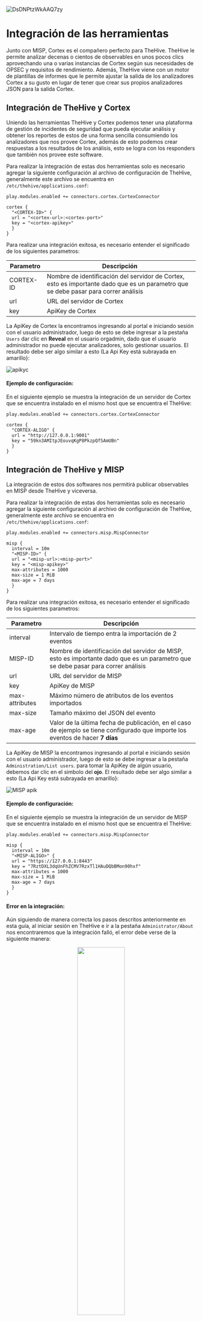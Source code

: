 ![DsDNPtzWkAAQ7zy](https://user-images.githubusercontent.com/79227109/108568667-7bc5e000-72d8-11eb-87f3-5b9ab7a91ecd.png)

# Integración de las herramientas
Junto con MISP, Cortex es el compañero perfecto para TheHive. TheHive le permite analizar decenas o cientos de observables en unos pocos clics aprovechando una o varias instancias de Cortex según sus necesidades de OPSEC y requisitos de rendimiento. Además, TheHive viene con un motor de plantillas de informes que le permite ajustar la salida de los analizadores Cortex a su gusto en lugar de tener que crear sus propios analizadores JSON para la salida Cortex.

## Integración de TheHive y Cortex
Uniendo las herramientas TheHive y Cortex podemos tener una plataforma de gestión de incidentes de seguridad que pueda ejecutar análisis y obtener los reportes de estos de una forma sencilla consumiendo los analizadores que nos provee Cortex, además de esto podemos crear respuestas a los resultados de los análisis, esto se logra con los responders que también nos provee este software.

Para realizar la integración de estas dos herramientas solo es necesario agregar la siguiente configuración al archivo de configuración de TheHive, generalmente este archivo se encuentra en `/etc/thehive/applications.conf`:

```
play.modules.enabled += connectors.cortex.CortexConnector

cortex {
  "<CORTEX-ID>" {
  url = "<cortex-url>:<cortex-port>"
  key = "<cortex-apikey>"
  }
}
```

Para realizar una integración exitosa, es necesario entender el significado de los siguientes parametros:

| Parametro | Descripción |
| ------------- | ------------- |
| CORTEX-ID  | Nombre de identificación del servidor de Cortex, esto es importante dado que es un parametro que se debe pasar para correr análisis  |
| url  | URL del servidor de Cortex  | 
| key  | ApiKey de Cortex  |

La ApiKey de Cortex la encontramos ingresando al portal e iniciando sesión con el usuario administrador, luego de esto se debe ingresar a la pestaña `Users` dar clic en **Reveal** en el usuario orgadmin, dado que el usuario administrador no puede ejecutar analizadores, solo gestionar usuarios. El resultado debe ser algo similar a esto (La Api Key está subrayada en amarillo}:

![apikyc](https://user-images.githubusercontent.com/79227109/108570932-f8f35400-72dc-11eb-961e-c732b25ff955.PNG)

#### Ejemplo de configuración:
En el siguiente ejemplo se muestra la integración de un servidor de Cortex que se encuentra instalado en el mismo host que se encuentra el TheHive:

```
play.modules.enabled += connectors.cortex.CortexConnector

cortex {
  "CORTEX-ALIGO" {
  url = "http://127.0.0.1:9001"
  key = "59kn3AMItpJEouvqKgP8PkzpQfSAmUBn"
  }
}
```

## Integración de TheHive y MISP
La integración de estos dos softwares nos permitirá publicar observables en MISP desde TheHive y viceversa.

Para realizar la integración de estas dos herramientas solo es necesario agregar la siguiente configuración al archivo de configuración de TheHive, generalmente este archivo se encuentra en `/etc/thehive/applications.conf`:

```
play.modules.enabled += connectors.misp.MispConnector

misp {
  interval = 10m
  "<MISP-ID>" {
  url = "<misp-url>:<misp-port>"
  key = "<misp-apikey>"
  max-attributes = 1000
  max-size = 1 MiB
  max-age = 7 days
  }
}
```

Para realizar una integración exitosa, es necesario entender el significado de los siguientes parametros:

| Parametro | Descripción |
| ------------- | ------------- |
| interval  | Intervalo de tiempo entra la importación de 2 eventos  |
| MISP-ID  | Nombre de identificación del servidor de MISP, esto es importante dado que es un parametro que se debe pasar para correr análisis  |
| url  | URL del servidor de MISP  | 
| key  | ApiKey de MISP  |
| max-attributes  | Máximo número de atributos de los eventos importados  |
| max-size | Tamaño máximo del JSON del evento |
| max-age | Valor de la última fecha de publicación, en el caso de ejemplo se tiene configurado que importe los eventos de hacer **7 días** |

La ApiKey de MISP la encontramos ingresando al portal e iniciando sesión con el usuario administrador, luego de esto se debe ingresar a la pestaña `Administration/List users`. para tomar la ApiKey de algún usuario, debemos dar clic en el simbolo del **ojo**. El resultado debe ser algo similar a esto (La Api Key está subrayada en amarillo}:

![MISP apik](https://user-images.githubusercontent.com/79227109/108774500-bbd1d080-752d-11eb-8166-13dfff856633.PNG)

#### Ejemplo de configuración:
En el siguiente ejemplo se muestra la integración de un servidor de MISP que se encuentra instalado en el mismo host que se encuentra el TheHive:

```
play.modules.enabled += connectors.misp.MispConnector

misp {
  interval = 10m
  "<MISP-ALIGO>" {
  url = "https://127.0.0.1:8443"
  key = "7RztDXL3dqUnFhZCMV7RzxTl1HAuDQbBMon90hxf"
  max-attributes = 1000
  max-size = 1 MiB
  max-age = 7 days
  }
}
```

#### Error en la integración:
Aún siguiendo de manera correcta los pasos descritos anteriormente en esta guía, al iniciar sesión en TheHive e ir a la pestaña `Administrator/About` nos encontraremos que la integración falló, el error debe verse de la siguiente manera:

<p align="center" width="100%">
    <img width="50%" src="https://user-images.githubusercontent.com/79227109/108776258-2be15600-7530-11eb-94f2-f34877b94126.PNG"> 
</p>
